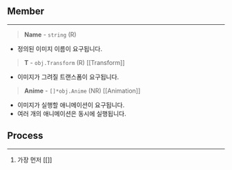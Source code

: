 ## Member
- - -
> **Name** - `string` (R)
- 정의된 이미지 이름이 요구됩니다.

> **T** - `obj.Transform` (R) [[Transform]]
- 이미지가 그려질 트랜스폼이 요구됩니다.

> **Anime** - `[]*obj.Anime` (NR) [[Animation]]
- 이미지가 실행할 애니메이션이 요구됩니다.
- 여러 개의 애니메이션은 동시에 실행됩니다.

## Process
- - -
 1. 가장 먼저 [[]]



